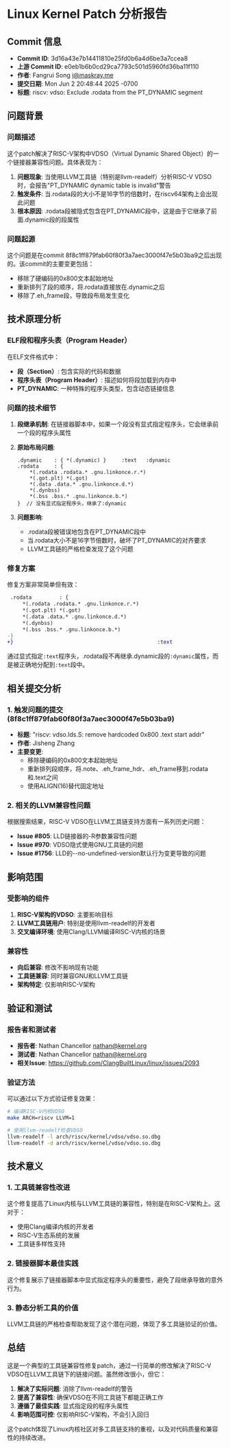 # Linux Kernel Patch 分析报告

## Commit 信息
- **Commit ID**: 3d16a43e7b14411810e25fd0b6a4d6be3a7ccea8
- **上游 Commit ID**: e0eb1b6b0cd29ca7793c501d5960fd36ba11f110
- **作者**: Fangrui Song <i@maskray.me>
- **提交日期**: Mon Jun 2 20:48:44 2025 -0700
- **标题**: riscv: vdso: Exclude .rodata from the PT_DYNAMIC segment

## 问题背景

### 问题描述
这个patch解决了RISC-V架构中VDSO（Virtual Dynamic Shared Object）的一个链接器兼容性问题。具体表现为：

1. **问题现象**: 当使用LLVM工具链（特别是llvm-readelf）分析RISC-V VDSO时，会报告"PT_DYNAMIC dynamic table is invalid"警告
2. **触发条件**: 当.rodata段的大小不是16字节的倍数时，在riscv64架构上会出现此问题
3. **根本原因**: .rodata段被隐式包含在PT_DYNAMIC段中，这是由于它继承了前面.dynamic段的段属性

### 问题起源
这个问题是在commit 8f8c1ff879fab60f80f3a7aec3000f47e5b03ba9之后出现的。该commit的主要变更包括：
- 移除了硬编码的0x800文本起始地址
- 重新排列了段的顺序，将.rodata直接放在.dynamic之后
- 移除了.eh_frame段，导致段布局发生变化

## 技术原理分析

### ELF段和程序头表（Program Header）

在ELF文件格式中：
- **段（Section）**: 包含实际的代码和数据
- **程序头表（Program Header）**: 描述如何将段加载到内存中
- **PT_DYNAMIC**: 一种特殊的程序头类型，包含动态链接信息

### 问题的技术细节

1. **段继承机制**: 在链接器脚本中，如果一个段没有显式指定程序头，它会继承前一个段的程序头属性

2. **原始布局问题**:
   ```
   .dynamic    : { *(.dynamic) }     :text   :dynamic
   .rodata     : {
       *(.rodata .rodata.* .gnu.linkonce.r.*)
       *(.got.plt) *(.got)
       *(.data .data.* .gnu.linkonce.d.*)
       *(.dynbss)
       *(.bss .bss.* .gnu.linkonce.b.*)
   }  // 没有显式指定程序头，继承了:dynamic
   ```

3. **问题影响**:
   - .rodata段被错误地包含在PT_DYNAMIC段中
   - 当.rodata大小不是16字节倍数时，破坏了PT_DYNAMIC的对齐要求
   - LLVM工具链的严格检查发现了这个问题

### 修复方案

修复方案非常简单但有效：
```diff
 .rodata         : {
     *(.rodata .rodata.* .gnu.linkonce.r.*)
     *(.got.plt) *(.got)
     *(.data .data.* .gnu.linkonce.d.*)
     *(.dynbss)
     *(.bss .bss.* .gnu.linkonce.b.*)
-}
+}                                               :text
```

通过显式指定`:text`程序头，.rodata段不再继承.dynamic段的`:dynamic`属性，而是被正确地分配到`:text`段中。

## 相关提交分析

### 1. 触发问题的提交 (8f8c1ff879fab60f80f3a7aec3000f47e5b03ba9)
- **标题**: "riscv: vdso.lds.S: remove hardcoded 0x800 .text start addr"
- **作者**: Jisheng Zhang
- **主要变更**:
  - 移除硬编码的0x800文本起始地址
  - 重新排列段顺序，将.note、.eh_frame_hdr、.eh_frame移到.rodata和.text之间
  - 使用ALIGN(16)替代固定地址

### 2. 相关的LLVM兼容性问题
根据搜索结果，RISC-V VDSO在LLVM工具链支持方面有一系列历史问题：
- **Issue #805**: LLD链接器的-R参数兼容性问题
- **Issue #970**: VDSO隐式使用GNU工具链的问题
- **Issue #1756**: LLD的--no-undefined-version默认行为变更导致的问题

## 影响范围

### 受影响的组件
1. **RISC-V架构的VDSO**: 主要影响目标
2. **LLVM工具链用户**: 特别是使用llvm-readelf的开发者
3. **交叉编译环境**: 使用Clang/LLVM编译RISC-V内核的场景

### 兼容性
- **向后兼容**: 修改不影响现有功能
- **工具链兼容**: 同时兼容GNU和LLVM工具链
- **架构特定**: 仅影响RISC-V架构

## 验证和测试

### 报告者和测试者
- **报告者**: Nathan Chancellor <nathan@kernel.org>
- **测试者**: Nathan Chancellor <nathan@kernel.org>
- **相关Issue**: https://github.com/ClangBuiltLinux/linux/issues/2093

### 验证方法
可以通过以下方式验证修复效果：
```bash
# 编译RISC-V内核VDSO
make ARCH=riscv LLVM=1

# 使用llvm-readelf检查VDSO
llvm-readelf -l arch/riscv/kernel/vdso/vdso.so.dbg
llvm-readelf -d arch/riscv/kernel/vdso/vdso.so.dbg
```

## 技术意义

### 1. 工具链兼容性改进
这个修复提高了Linux内核与LLVM工具链的兼容性，特别是在RISC-V架构上。这对于：
- 使用Clang编译内核的开发者
- RISC-V生态系统的发展
- 工具链多样性支持

### 2. 链接器脚本最佳实践
这个修复展示了链接器脚本中显式指定程序头的重要性，避免了段继承导致的意外行为。

### 3. 静态分析工具的价值
LLVM工具链的严格检查帮助发现了这个潜在问题，体现了多工具链验证的价值。

## 总结

这是一个典型的工具链兼容性修复patch，通过一行简单的修改解决了RISC-V VDSO在LLVM工具链下的链接问题。虽然修改很小，但它：

1. **解决了实际问题**: 消除了llvm-readelf的警告
2. **提高了兼容性**: 确保VDSO在不同工具链下都能正确工作
3. **遵循了最佳实践**: 显式指定段的程序头属性
4. **影响范围可控**: 仅影响RISC-V架构，不会引入回归

这个patch体现了Linux内核社区对多工具链支持的重视，以及对代码质量和兼容性的持续改进。